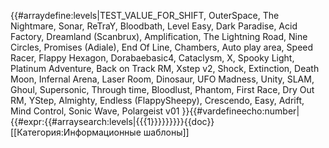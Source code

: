 {{#arraydefine:levels|TEST_VALUE_FOR_SHIFT,
OuterSpace,
The Nightmare,
Sonar,
ReTraY,
Bloodbath,
Level Easy,
Dark Paradise,
Acid Factory,
Dreamland (Scanbrux),
Amplification,
The Lightning Road,
Nine Circles,
Promises (Adiale),
End Of Line,
Chambers,
Auto play area,
Speed Racer,
Flappy Hexagon,
Dorabaebasic4,
Cataclysm,
X,
Spooky Light,
Platinum Adventure,
Back on Track RM,
Xstep v2,
Shock,
Extinction,
Death Moon,
Infernal Arena,
Laser Room,
Dinosaur,
UFO Madness,
Unity,
SLAM,
Ghoul,
Supersonic,
Through time,
Bloodlust,
Phantom,
First Race,
Dry Out RM,
YStep,
Almighty,
Endless (FlappySheepy),
Crescendo,
Easy,
Adrift,
Mind Control,
Sonic Wave,
Polargeist v01
}}{{#vardefineecho:number|{{#expr:{{#arraysearch:levels|{{{1}}}}}}}}}<noinclude>{{doc}}[[Категория:Информационные шаблоны]]</noinclude>